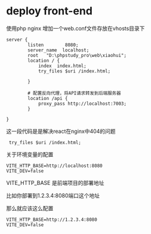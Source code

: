 # deploy front-end

使用php nginx 增加一个web.conf文件存放在vhosts目录下

```
server {
        listen        8080;
        server_name  localhost;
        root   "D:\phpstudy_pro\web\xiaohui";
        location / {
            index  index.html;
            try_files $uri /index.html;

        }

        # 配置反向代理，将API请求转发到后端服务器
        location /api {
            proxy_pass http://localhost:7003;
        }

}

```


这一段代码是是解决react在nginx中404的问题
```
 try_files $uri /index.html;
```

关于环境变量的配置
```
VITE_HTTP_BASE=http://localhost:8080
VITE_DEV=false
```

VITE_HTTP_BASE 是前端项目的部署地址

比如你部署到1.2.3.4:8080端口这个地址

那么就应该这么配置

```
VITE_HTTP_BASE=http://1.2.3.4:8080
VITE_DEV=false
```